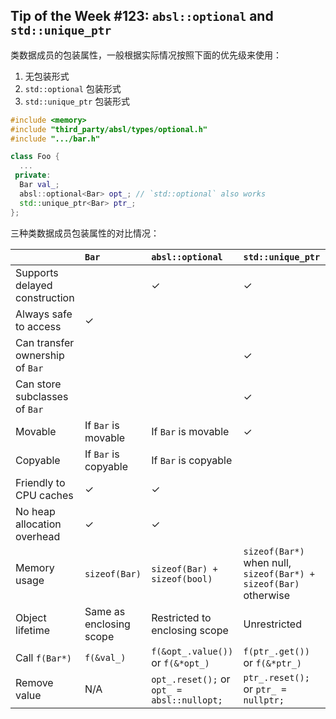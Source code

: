 ## Tip of the Week #123: `absl::optional` and `std::unique_ptr`

类数据成员的包装属性，一般根据实际情况按照下面的优先级来使用：

1. 无包装形式
2. `std::optional` 包装形式
3. `std::unique_ptr` 包装形式

```c++
#include <memory>
#include "third_party/absl/types/optional.h"
#include ".../bar.h"

class Foo {
  ...
 private:
  Bar val_;
  absl::optional<Bar> opt_; // `std::optional` also works
  std::unique_ptr<Bar> ptr_;
};
```

三种类数据成员包装属性的对比情况：

|                                 | `Bar`                   | `absl::optional`                           | `std::unique_ptr`                                                |
| :------------------------------ | :---------------------- | :----------------------------------------- | :--------------------------------------------------------------- |
| Supports delayed construction   |                         | ✓                                          | ✓                                                                |
| Always safe to access           | ✓                       |                                            |                                                                  |
| Can transfer ownership of `Bar` |                         |                                            | ✓                                                                |
| Can store subclasses of `Bar`   |                         |                                            | ✓                                                                |
| Movable                         | If `Bar` is movable     | If `Bar` is movable                        | ✓                                                                |
| Copyable                        | If `Bar` is copyable    | If `Bar` is copyable                       |                                                                  |
| Friendly to CPU caches          | ✓                       | ✓                                          |                                                                  |
| No heap allocation overhead     | ✓                       | ✓                                          |                                                                  |
| Memory usage                    | `sizeof(Bar)`           | `sizeof(Bar) + sizeof(bool)`               | `sizeof(Bar*)` when null, `sizeof(Bar*) + sizeof(Bar)` otherwise |
| Object lifetime                 | Same as enclosing scope | Restricted to enclosing scope              | Unrestricted                                                     |
| Call `f(Bar*)`                  | `f(&val_)`              | `f(&opt_.value())` or `f(&*opt_)`          | `f(ptr_.get())` or `f(&*ptr_)`                                   |
| Remove value                    | N/A                     | `opt_.reset();` or `opt_ = absl::nullopt;` | `ptr_.reset();` or `ptr_ = nullptr;`                             |

